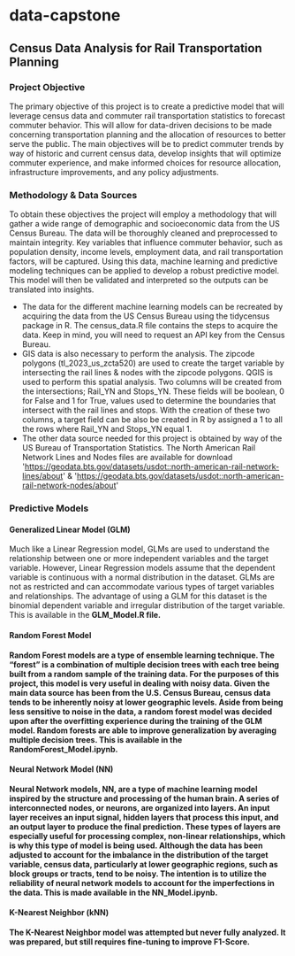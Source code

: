 # data-capstone

## Census Data Analysis for Rail Transportation Planning

### Project Objective

The primary objective of this project is to create a predictive model that will leverage census data and commuter rail transportation statistics to forecast commuter behavior.  This will allow for data-driven decisions to be made concerning transportation planning and the allocation of resources to better serve the public.  The main objectives will be to predict commuter trends by way of historic and current census data, develop insights that will optimize commuter experience, and make informed choices for resource allocation, infrastructure improvements, and any policy adjustments.

### Methodology & Data Sources

To obtain these objectives the project will employ a methodology that will gather a wide range of demographic and socioeconomic data from the US Census Bureau.  The data will be thoroughly cleaned and preprocessed to maintain integrity.  Key variables that influence commuter behavior, such as population density, income levels, employment data, and rail transportation factors, will be captured.  Using this data, machine learning and predictive modeling techniques can be applied to develop a robust predictive model.  This model will then be validated and interpreted so the outputs can be translated into insights.

* The data for the different machine learning models can be recreated by acquiring the data from the US Census Bureau using the tidycensus package in R.  The census_data.R file contains the steps to acquire the data.  Keep in mind, you will need to request an API key from the Census Bureau.
* GIS data is also necessary to perform the analysis.  The zipcode polygons (tl_2023_us_zcta520) are used to create the target variable by intersecting the rail lines & nodes with the zipcode polygons.  QGIS is used to perform this spatial analysis.  Two columns will be created from the intersections; Rail_YN and Stops_YN.  These fields will be boolean, 0 for False and 1 for True, values used to determine the boundaries that intersect with the rail lines and stops.  With the creation of these two columns, a target field can be also be created in R by assigned a 1 to all the rows where Rail_YN and Stops_YN equal 1.
* The other data source needed for this project is obtained by way of the US Bureau of Transportation Statistics.  The North American Rail Network Lines and Nodes files are available for download 'https://geodata.bts.gov/datasets/usdot::north-american-rail-network-lines/about' & 'https://geodata.bts.gov/datasets/usdot::north-american-rail-network-nodes/about'

### Predictive Models

#### Generalized Linear Model (GLM)
Much like a Linear Regression model, GLMs are used to understand the relationship between one or more independent variables and the target variable.  However, Linear Regression models assume that the dependent variable is continuous with a normal distribution in the dataset.  GLMs are not as restricted and can accommodate various types of target variables and relationships.  The advantage of using a GLM for this dataset is the binomial dependent variable and irregular distribution of the target variable.  This is available in the <b>GLM_Model.R file.

#### Random Forest Model
Random Forest models are a type of ensemble learning technique.  The “forest” is a combination of multiple decision trees with each tree being built from a random sample of the training data.  For the purposes of this project, this model is very useful in dealing with noisy data.  Given the main data source has been from the U.S. Census Bureau, census data tends to be inherently noisy at lower geographic levels.  Aside from being less sensitive to noise in the data, a random forest model was decided upon after the overfitting experience during the training of the GLM model.  Random forests are able to improve generalization by averaging multiple decision trees.  This is available in the <b>RandomForest_Model.ipynb.

#### Neural Network Model (NN)
Neural Network models, NN, are a type of machine learning model inspired by the structure and processing of the human brain.  A series of interconnected nodes, or neurons, are organized into layers.  An input layer receives an input signal, hidden layers that process this input, and an output layer to produce the final prediction.  These types of layers are especially useful for processing complex, non-linear relationships, which is why this type of model is being used.  Although the data has been adjusted to account for the imbalance in the distribution of the target variable, census data, particularly at lower geographic regions, such as block groups or tracts, tend to be noisy.  The intention is to utilize the reliability of neural network models to account for the imperfections in the data.  This is made available in the <b>NN_Model.ipynb.

#### K-Nearest Neighbor (kNN)
The K-Nearest Neighbor model was attempted but never fully analyzed.  It was prepared, but still requires fine-tuning to improve F1-Score.
